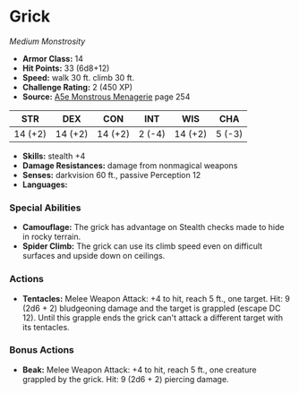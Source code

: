 # Grick

*Medium* *Monstrosity*

- **Armor Class:** 14
- **Hit Points:** 33 (6d8+12)
- **Speed:** walk 30 ft. climb 30 ft.
- **Challenge Rating:** 2 (450 XP)
- **Source:** [A5e Monstrous Menagerie](https://enpublishingrpg.com/products/level-up-monstrous-menagerie-a5e) page 254

| STR | DEX | CON | INT | WIS | CHA |
| --- | --- | --- | --- | --- | --- |
| 14 (+2) | 14 (+2) | 14 (+2) | 2 (-4) | 14 (+2) | 5 (-3) |

- **Skills:** stealth +4
- **Damage Resistances:** damage from nonmagical weapons
- **Senses:** darkvision 60 ft., passive Perception 12
- **Languages:** 

### Special Abilities

- **Camouflage:** The grick has advantage on Stealth checks made to hide in rocky terrain.
- **Spider Climb:** The grick can use its climb speed even on difficult surfaces and upside down on ceilings.

### Actions

- **Tentacles:** Melee Weapon Attack: +4 to hit, reach 5 ft., one target. Hit: 9 (2d6 + 2) bludgeoning damage  and the target is grappled (escape DC 12). Until this grapple ends  the grick can't attack a different target with its tentacles.

### Bonus Actions

- **Beak:** Melee Weapon Attack: +4 to hit, reach 5 ft., one creature grappled by the grick. Hit: 9 (2d6 + 2) piercing damage.


